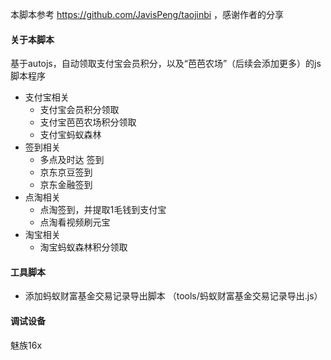 本脚本参考 https://github.com/JavisPeng/taojinbi ，感谢作者的分享



#### 关于本脚本

基于autojs，自动领取支付宝会员积分，以及“芭芭农场”（后续会添加更多）的js脚本程序

- 支付宝相关
  - 支付宝会员积分领取
  - 支付宝芭芭农场积分领取
  - 支付宝蚂蚁森林
- 签到相关
  - 多点及时达 签到
  - 京东京豆签到
  - 京东金融签到
- 点淘相关
  - 点淘签到，并提取1毛钱到支付宝
  - 点淘看视频刷元宝
- 淘宝相关
  - 淘宝蚂蚁森林积分领取


#### 工具脚本

- 添加蚂蚁财富基金交易记录导出脚本 （tools/蚂蚁财富基金交易记录导出.js）

#### 调试设备

魅族16x



